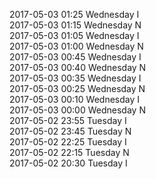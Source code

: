 2017-05-03 01:25 Wednesday  I  
2017-05-03 01:15 Wednesday  N  
2017-05-03 01:05 Wednesday  I  
2017-05-03 01:00 Wednesday  N  
2017-05-03 00:45 Wednesday  I  
2017-05-03 00:40 Wednesday  N  
2017-05-03 00:35 Wednesday  I  
2017-05-03 00:25 Wednesday  N  
2017-05-03 00:10 Wednesday  I  
2017-05-03 00:00 Wednesday  N  
2017-05-02 23:55 Tuesday  I  
2017-05-02 23:45 Tuesday  N  
2017-05-02 22:25 Tuesday  I  
2017-05-02 22:15 Tuesday  N  
2017-05-02 20:30 Tuesday  I  
